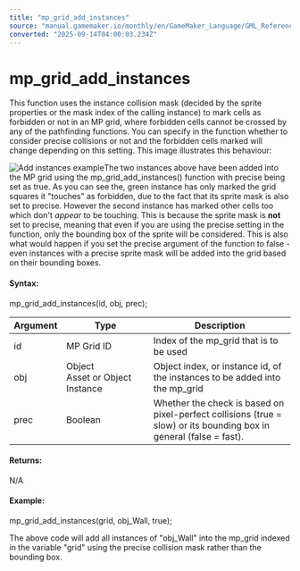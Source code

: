 ```yaml
---
title: "mp_grid_add_instances"
source: "manual.gamemaker.io/monthly/en/GameMaker_Language/GML_Reference/Movement_And_Collisions/Motion_Planning/mp_grid_add_instances.htm"
converted: "2025-09-14T04:00:03.234Z"
---
```


# mp\_grid\_add\_instances

This function uses the instance collision mask (decided by the sprite properties or the mask index of the calling instance) to mark cells as forbidden or not in an MP grid, where forbidden cells cannot be crossed by any of the pathfinding functions. You can specify in the function whether to consider precise collisions or not and the forbidden cells marked will change depending on this setting. This image illustrates this behaviour:

![Add instances example](../../../../assets/Images/Scripting_Reference/GML/Reference/Movement_Collisions/mp_grid_add_instance_image.png)The two instances above have been added into the MP grid using the mp\_grid\_add\_instances() function with precise being set as true. As you can see the, green instance has only marked the grid squares it "touches" as forbidden, due to the fact that its sprite mask is also set to precise. However the second instance has marked other cells too which don't _appear_ to be touching. This is because the sprite mask is **not** set to precise, meaning that even if you are using the precise setting in the function, only the bounding box of the sprite will be considered. This is also what would happen if you set the precise argument of the function to false - even instances with a precise sprite mask will be added into the grid based on their bounding boxes.

#### Syntax:

mp\_grid\_add\_instances(id, obj, prec);

| Argument | Type | Description |
| --- | --- | --- |
| id | MP Grid ID | Index of the mp_grid that is to be used |
| obj | Object Asset or Object Instance | Object index, or instance id, of the instances to be added into the mp_grid |
| prec | Boolean | Whether the check is based on pixel-perfect collisions (true = slow) or its bounding box in general (false = fast). |

#### Returns:

N/A

#### Example:

mp\_grid\_add\_instances(grid, obj\_Wall, true);

The above code will add all instances of "obj\_Wall" into the mp\_grid indexed in the variable "grid" using the precise collision mask rather than the bounding box.